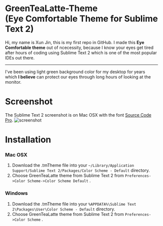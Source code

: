 # GreenTeaLatte-Theme <br> (Eye Comfortable Theme for Sublime Text 2)
Hi, my name is Xun Jin, this is my first repo in GitHub. 
I made this **Eye Comfortable theme** out of ncecessity, because I know your eyes get tired after hours of coding using Sublime Text 2 which is one of the most popular IDEs out there.
***
I've been using light green background color for my desktop for years which **I believe** can protect our eyes through long hours of looking at the monitor.
# Screenshot
The Sublime Text 2 screenshot is on Mac OSX with the font [Source Code Pro](http://blogs.adobe.com/typblography/2012/09/source-code-pro.html).
![screenshot](https://raw.github.com/skndmx/GreenTeaLatte-Theme/master/Screenshot/GreenTeaLatte.png)
# Installation
### Mac OSX
1. Download the .tmTheme file into your `~/Library/Application Support/Sublime Text 2/Packages/Color Scheme - Default` directory.
2. Choose GreenTeaLatte theme from Sublime Text 2 from `Preferences->Color Scheme->Color Scheme Default` .

### Windows
1. Download the .tmTheme file into your `%APPDATA%\Sublime Text 2\Packages\User\Color Scheme - Default` directory.
2. Choose GreenTeaLatte theme from Sublime Text 2 from `Preferences->Color Scheme` .
